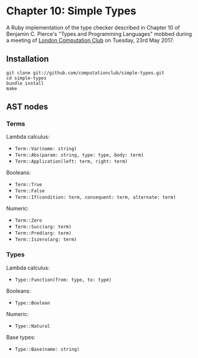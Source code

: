 # Chapter 10: Simple Types

A Ruby implementation of the type checker described in Chapter 10 of Benjamin
C. Pierce's "Types and Programming Languages" mobbed during a meeting of
[London Computation Club](http://london.computation.club) on Tuesday, 23rd May
2017.


## Installation

    git clone git://github.com/computationclub/simple-types.git
    cd simple-types
    bundle install
    make


## AST nodes

### Terms

Lambda calculus:

- `Term::Var(name: string)`
- `Term::Abs(param: string, type: type, body: term)`
- `Term::Application(left: term, right: term)`

Booleans:

- `Term::True`
- `Term::False`
- `Term::If(condition: term, consequent: term, alternate: term)`

Numeric:

- `Term::Zero`
- `Term::Succ(arg: term)`
- `Term::Pred(arg: term)`
- `Term::Iszero(arg: term)`

### Types

Lambda calculus:

- `Type::Function(from: type, to: type)`

Booleans:

- `Type::Boolean`

Numeric:

- `Type::Natural`

Base types:

- `Type::Base(name: string)`
